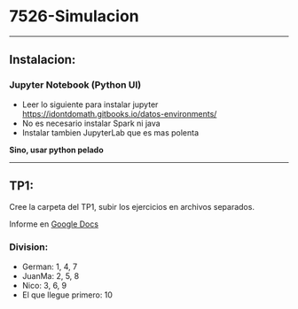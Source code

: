 # 7526-Simulacion
------------
Instalacion:
------------

### Jupyter Notebook (Python UI)

* Leer lo siguiente para instalar jupyter https://idontdomath.gitbooks.io/datos-environments/
* No es necesario instalar Spark ni java
* Instalar tambien JupyterLab que es mas polenta

**Sino, usar python pelado**

----
TP1:
----

Cree la carpeta del TP1, subir los ejercicios en archivos separados. 

Informe en [Google Docs](https://docs.google.com/document/d/18hFuUVILnSVVYbSf5nxkaPYsBgvPXsf_9YF8Vt_6btk/edit?usp=sharing)

### Division: 

* German: 1, 4, 7
* JuanMa: 2, 5, 8
* Nico:   3, 6, 9 
* El que llegue primero: 10